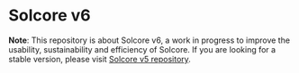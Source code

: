 # Solcore v6

**Note**: This repository is about Solcore v6, a work in progress to improve the
 usability, sustainability and efficiency of Solcore. If you are looking for
  a stable version, please visit [Solcore v5 repository](https://github.com/qpv-research-group/solcore5). 
  
